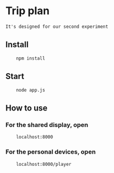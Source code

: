 # Trip plan
	It's designed for our second experiment

## Install
		npm install
## Start
		node app.js
## How to use
### For the shared display, open
		localhost:8000
### For the personal devices, open
		localhost:8000/player
